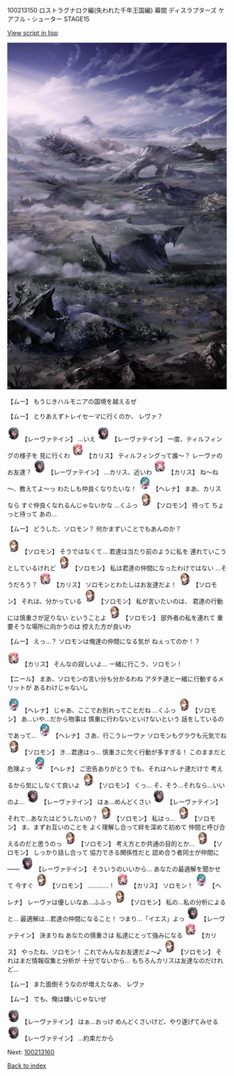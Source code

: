 100213150 ロストラグナロク編(失われた千年王国編) 幕間 ディスラプターズ  ケアフル・シューター  STAGE15

[View script in lisp](../scripts/100213150.txt)

![101_plain_daytime.png](../images/backgrounds/101_plain_daytime.png)

【ムー】
もうじきハルモニアの国境を越えるぜ

【ムー】
とりあえずトレイセーマに行くのか、
レヴァ？

<img src="../images/units/3100211.png" alt="3100211.png" height="34"/>
【レーヴァテイン】
…いえ

<img src="../images/units/3100211.png" alt="3100211.png" height="34"/>
【レーヴァテイン】
一度、ティルフィングの様子を
見に行くわ

<img src="../images/units/3602511.png" alt="3602511.png" height="34"/>
【カリス】
ティルフィングって誰～？
レーヴァのお友達？

<img src="../images/units/3100211.png" alt="3100211.png" height="34"/>
【レーヴァテイン】
…カリス、近いわ

<img src="../images/units/3602511.png" alt="3602511.png" height="34"/>
【カリス】
ね～ね～、教えてよ～っ
わたしも仲良くなりたいな！

<img src="../images/units/3302811.png" alt="3302811.png" height="34"/>
【ヘレナ】
まあ、カリスなら
すぐ仲良くなれるんじゃないかな
…くふっ

<img src="../images/units/3503111.png" alt="3503111.png" height="34"/>
【ソロモン】
待って
ちょっと待って
あの…

【ムー】
どうした、ソロモン？
何かまずいことでもあんのか？

<img src="../images/units/3503111.png" alt="3503111.png" height="34"/>
【ソロモン】
そうではなくて…
君達は当たり前のように私を
連れていこうとしているけれど

<img src="../images/units/3503111.png" alt="3503111.png" height="34"/>
【ソロモン】
私は君達の仲間になったわけではない
…そうだろう？

<img src="../images/units/3602511.png" alt="3602511.png" height="34"/>
【カリス】
ソロモンとわたしはお友達だよ！

<img src="../images/units/3503111.png" alt="3503111.png" height="34"/>
【ソロモン】
それは、分かっている

<img src="../images/units/3503111.png" alt="3503111.png" height="34"/>
【ソロモン】
私が言いたいのは、
君達の行動には慎重さが足りない
ということよ

<img src="../images/units/3503111.png" alt="3503111.png" height="34"/>
【ソロモン】
部外者の私を連れて
重要そうな場所に向かうのは
控えた方が良いわ

【ムー】
えっ…？
ソロモンは俺達の仲間になる気が
ねぇってのか！？

<img src="../images/units/3602511.png" alt="3602511.png" height="34"/>
【カリス】
そんなの寂しいよ…
一緒に行こう、ソロモン！

【ニール】
まあ、ソロモンの言い分も分かるわね
アタチ達と一緒に行動するメリットが
あるわけじゃないし

<img src="../images/units/3302811.png" alt="3302811.png" height="34"/>
【ヘレナ】
じゃあ、ここでお別れってことだね
…くふっ

<img src="../images/units/3503111.png" alt="3503111.png" height="34"/>
【ソロモン】
あ…いや…だから物事は
慎重に行わないといけないという
話をしているのであって…

<img src="../images/units/3302811.png" alt="3302811.png" height="34"/>
【ヘレナ】
さあ、行こうレーヴァ
ソロモンもグラウも元気でね

<img src="../images/units/3503111.png" alt="3503111.png" height="34"/>
【ソロモン】
き…君達はっ…
慎重さに欠く行動が多すぎる！
このままだと危険よっ

<img src="../images/units/3302811.png" alt="3302811.png" height="34"/>
【ヘレナ】
ご忠告ありがとう
でも、それはヘレナ達だけで
考えるから気にしなくて良いよ

<img src="../images/units/3503111.png" alt="3503111.png" height="34"/>
【ソロモン】
くっ…
そ、そう…それなら…いいのよ…

<img src="../images/units/3100211.png" alt="3100211.png" height="34"/>
【レーヴァテイン】
はぁ…めんどくさい

<img src="../images/units/3100211.png" alt="3100211.png" height="34"/>
【レーヴァテイン】
それで…あなたはどうしたいの？

<img src="../images/units/3503111.png" alt="3503111.png" height="34"/>
【ソロモン】
私はっ…

<img src="../images/units/3503111.png" alt="3503111.png" height="34"/>
【ソロモン】
ま、まずお互いのことを
よく理解し合って絆を深めて初めて
仲間と呼び合えるのだと思うのっ

<img src="../images/units/3503111.png" alt="3503111.png" height="34"/>
【ソロモン】
考え方とか共通の目的とか…

<img src="../images/units/3503111.png" alt="3503111.png" height="34"/>
【ソロモン】
しっかり話し合って
協力できる関係性だと
認め合う者同士が仲間に――

<img src="../images/units/3100211.png" alt="3100211.png" height="34"/>
【レーヴァテイン】
そういうのいいから…
あなたの最適解を聞かせて
今すぐ

<img src="../images/units/3503111.png" alt="3503111.png" height="34"/>
【ソロモン】
…………！

<img src="../images/units/3602511.png" alt="3602511.png" height="34"/>
【カリス】
ソロモン！

<img src="../images/units/3302811.png" alt="3302811.png" height="34"/>
【ヘレナ】
レーヴァは優しいなあ…ふふっ

<img src="../images/units/3503111.png" alt="3503111.png" height="34"/>
【ソロモン】
私の…私の分析によると…
最適解は…君達の仲間になること！
つまり…「イエス」よっ

<img src="../images/units/3100211.png" alt="3100211.png" height="34"/>
【レーヴァテイン】
決まりね
あなたの慎重さは
私達にとって強みになる

<img src="../images/units/3602511.png" alt="3602511.png" height="34"/>
【カリス】
やったね、ソロモン！
これでみんなお友達だよ～♪

<img src="../images/units/3503111.png" alt="3503111.png" height="34"/>
【ソロモン】
それはまだ情報収集と分析が
十分でないから…
もちろんカリスは友達なのだけれど…

【ムー】
また面倒そうなのが増えたなあ、
レヴァ

【ムー】
でも、俺は嫌いじゃないぜ

<img src="../images/units/3100211.png" alt="3100211.png" height="34"/>
【レーヴァテイン】
はぁ…おっけ
めんどくさいけど、やり遂げてみせる

<img src="../images/units/3100211.png" alt="3100211.png" height="34"/>
【レーヴァテイン】
…約束だから

Next: [100213160](100213160.md)

[Back to index](index.md)
